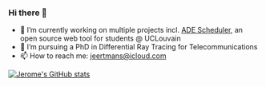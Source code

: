 ### Hi there 👋

- 🔭 I’m currently working on multiple projects incl. [ADE Scheduler](https://github.com/SnaKyEyeS/ADE-Scheduler), an open source web tool for students @ UCLouvain
- 🌱 I’m pursuing a PhD in Differential Ray Tracing for Telecommunications
- 📫 How to reach me: jeertmans@icloud.com

[![Jerome's GitHub stats](https://github-readme-stats.vercel.app/api?username=jeertmans&show_icons=true)](https://github.com/anuraghazra/github-readme-stats)


<!--
**jeertmans/jeertmans** is a ✨ _special_ ✨ repository because its `README.md` (this file) appears on your GitHub profile.

Here are some ideas to get you started:

- 🔭 I’m currently working on ...
- 🌱 I’m currently learning ...
- 👯 I’m looking to collaborate on ...
- 🤔 I’m looking for help with ...
- 💬 Ask me about ...
- 📫 How to reach me: ...
- 😄 Pronouns: ...
- ⚡ Fun fact: ...
-->
